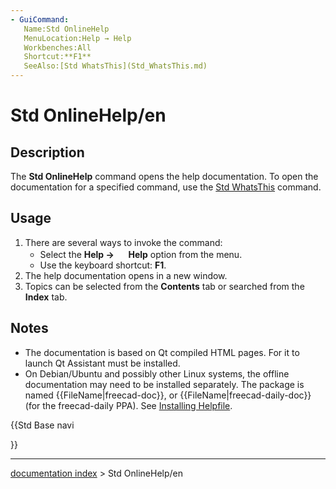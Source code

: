 ```yaml
---
- GuiCommand:
   Name:Std OnlineHelp
   MenuLocation:Help → Help
   Workbenches:All
   Shortcut:**F1**
   SeeAlso:[Std WhatsThis](Std_WhatsThis.md)
---
```


# Std OnlineHelp/en

## Description

The **Std OnlineHelp** command opens the help documentation. To open the documentation for a specified command, use the [Std WhatsThis](Std_WhatsThis.md) command.

## Usage

1.  There are several ways to invoke the command:
    -   Select the **Help → <img src="images/Std_OnlineHelp.svg" width=16px> Help** option from the menu.
    -   Use the keyboard shortcut: **F1**.
2.  The help documentation opens in a new window.
3.  Topics can be selected from the **Contents** tab or searched from the **Index** tab.

## Notes

-   The documentation is based on Qt compiled HTML pages. For it to launch Qt Assistant must be installed.
-   On Debian/Ubuntu and possibly other Linux systems, the offline documentation may need to be installed separately. The package is named {{FileName|freecad-doc}}, or {{FileName|freecad-daily-doc}} (for the freecad-daily PPA). See [Installing Helpfile](Installing_Helpfile.md).





{{Std Base navi

}}

---
[documentation index](../README.md) > Std OnlineHelp/en
